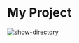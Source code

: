# My Project 
[![show-directory](https://github.com/Natabula/hexlet-my-first-workflow/actions/workflows/workflow.yml/badge.svg)](https://github.com/Natabula/hexlet-my-first-workflow/actions/workflows/workflow.yml)
